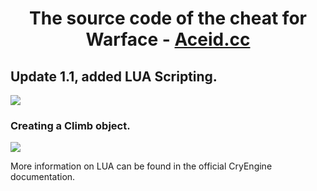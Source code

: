 <h1 align="center">The source code of the cheat for Warface - <a href="https://aceid.cc/" target="_blank">Aceid.cc</a> 

<h2 align="left">Update 1.1, added LUA Scripting.</h2>
<p align="left">
  <img src="https://sun9-49.userapi.com/impg/UgxBhIcHkdffNgURa_AdwXuGNfUuGsTMxzL69g/0DMpwyiYKJ0.jpg?size=474x252&quality=96&sign=f81f0b93c0200f4acbce5a47e4ab89b9&type=album">
</p>

<h3>Creating a Climb object.</h3>
<p align="left">
  <img src="https://sun2-9.userapi.com/impg/i_wVRCelJn8XahA_dkZsqbsWUAepjYDs8qcV4w/8-5MeRBEGxw.jpg?size=796x108&quality=96&sign=ffbbbd6d1d6d7d3c66904fa9e5dcf296&type=album">
</p>

More information on LUA can be found in the official CryEngine documentation.
